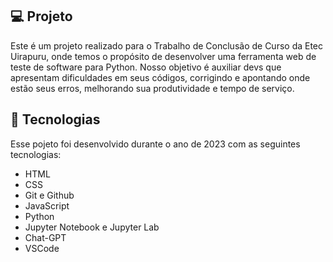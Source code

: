 ## 💻 Projeto
Este é um projeto realizado para o Trabalho de Conclusão de Curso da Etec Uirapuru, onde temos o propósito de desenvolver uma ferramenta web de teste de software para Python. Nosso objetivo é auxiliar devs que apresentam dificuldades em seus códigos, corrigindo e apontando onde estão seus erros, melhorando sua produtividade e tempo de serviço.

## 🚀 Tecnologias
Esse pojeto foi desenvolvido durante o ano de 2023 com as seguintes tecnologias:

- HTML
- CSS
- Git e Github
- JavaScript
- Python
- Jupyter Notebook e Jupyter Lab
- Chat-GPT
- VSCode
 
